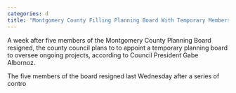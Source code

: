 ```yaml
---
categories: d
title: "Montgomery County Filling Planning Board With Temporary Members"
---
```


A week after five members of the Montgomery County Planning Board resigned, the county council plans to to appoint a temporary planning board to oversee ongoing projects, according to Council President Gabe Albornoz. 



The five members of the board resigned last Wednesday after a series of contro